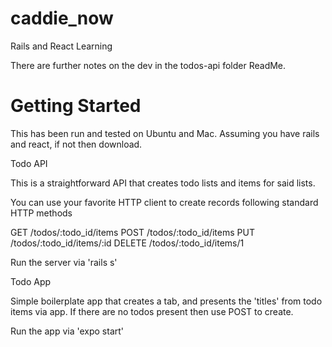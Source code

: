 # caddie_now
Rails and React Learning

There are further notes on the dev in the todos-api folder ReadMe.

# Getting Started

This has been run and tested on Ubuntu and Mac.
Assuming you have rails and react, if not then download.

Todo API

This is a straightforward API that creates todo lists and items for said lists.

You can use your favorite HTTP client to create records following standard HTTP methods

GET /todos/:todo_id/items
POST /todos/:todo_id/items
PUT /todos/:todo_id/items/:id
DELETE /todos/:todo_id/items/1

Run the server via 'rails s'

Todo App

Simple boilerplate app that creates a tab, and presents the 'titles' from todo items via app. If there are no todos present then
use POST to create.

Run the app via 'expo start'
